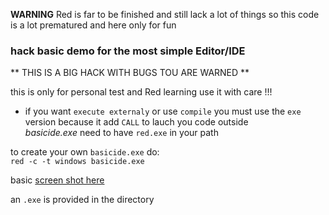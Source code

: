 **WARNING**  Red is far to be finished and still lack a lot of things so this code is a lot prematured and here only for fun

### hack basic demo for the most simple Editor/IDE

** THIS IS A BIG HACK WITH BUGS TOU ARE WARNED ** 

this is only for personal test and Red learning use it with care !!! 

* if you want `execute externaly` or use `compile` you must use the `exe` version 
because it add `CALL` to lauch you code outside   
*basicide.exe* need to have `red.exe` in your path 

to create your own `basicide.exe` do:   
`red -c -t windows basicide.exe`

basic [screen shot here](https://github.com/nodrygo/DemosRed/blob/master/images/basicide.png)

an `.exe` is provided in the directory 